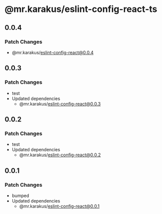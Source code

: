 # @mr.karakus/eslint-config-react-ts

## 0.0.4

### Patch Changes

- @mr.karakus/eslint-config-react@0.0.4

## 0.0.3

### Patch Changes

- test
- Updated dependencies
  - @mr.karakus/eslint-config-react@0.0.3

## 0.0.2

### Patch Changes

- test
- Updated dependencies
  - @mr.karakus/eslint-config-react@0.0.2

## 0.0.1

### Patch Changes

- bumped
- Updated dependencies
  - @mr.karakus/eslint-config-react@0.0.1
